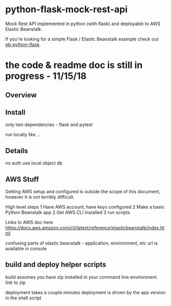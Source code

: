 # python-flask-mock-rest-api
Mock Rest API implemented in python (with flask) and deployable to AWS Elastic Beanstalk.

If you're looking for a simple Flask / Elastic Beanstalk example check out [eb-python-flask](https://github.com/aws-samples/eb-python-flask).

# the code & readme doc is still in progress - 11/15/18

## Overview

## Install

only two dependencies - flask and pytest

run locally like ...

## Details

no auth
use local object db

## AWS Stuff

Getting AWS setup and configured is outside the scope of this document, however it is not terribly difficult.

High level steps
1 Have AWS account, have keys configured
2 Make a basic Python Beanstalk app
2 Get AWS CLI installed
3 run scripts

Links to AWS doc here
https://docs.aws.amazon.com/cli/latest/reference/elasticbeanstalk/index.html

confusing parts of elastic beanstalk - application, environment, etc
url is available in console

## build and deploy helper scripts

build assumes you have zip installed in your command line environment. link to zip

deployment takes a couple minutes
deployment is driven by the app version in the shell script
